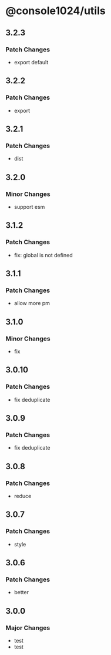 # @console1024/utils

## 3.2.3

### Patch Changes

- export default

## 3.2.2

### Patch Changes

- export

## 3.2.1

### Patch Changes

- dist

## 3.2.0

### Minor Changes

- support esm

## 3.1.2

### Patch Changes

- fix: global is not defined

## 3.1.1

### Patch Changes

- allow more pm

## 3.1.0

### Minor Changes

- fix

## 3.0.10

### Patch Changes

- fix deduplicate

## 3.0.9

### Patch Changes

- fix deduplicate

## 3.0.8

### Patch Changes

- reduce

## 3.0.7

### Patch Changes

- style

## 3.0.6

### Patch Changes

- better

## 3.0.0

### Major Changes

- test
- test
